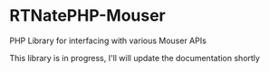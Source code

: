 # RTNatePHP-Mouser
PHP Library for interfacing with various Mouser APIs

This library is in progress, I'll will update the documentation shortly

